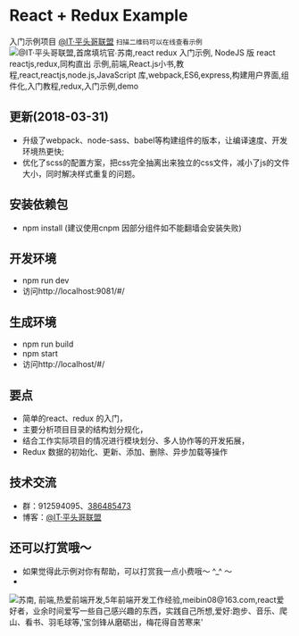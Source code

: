 # React + Redux Example  
 入门示例项目  [@IT·平头哥联盟](https://honeybadger8.github.io/blog/ "@IT·平头哥联盟-首席填坑官∙苏南")
 `扫描二维码可以在线查看示例`  
![@IT·平头哥联盟,首席填坑官∙苏南,react redux 入门示例, NodeJS 版 react reactjs,redux,同构直出 示例,前端,React.js小书,教程,react,reactjs,node.js,JavaScript 库,webpack,ES6,express,构建用户界面,组件化,入门教程,redux,入门示例,demo](https://meibin08.github.io/react-redux/demo.png)

## 更新(2018-03-31)
- 升级了webpack、node-sass、babel等构建组件的版本，让编译速度、开发环境热更快;
- 优化了scss的配置方案，把css完全抽离出来独立的css文件，减小了js的文件大小，同时解决样式重复的问题。

## 安装依赖包 
- npm install (建议使用cnpm 因部分组件如不能翻墙会安装失败)

## 开发环境
- npm run dev
- 访问http://localhost:9081/#/

## 生成环境
- npm run build
- npm start
- 访问http://localhost/#/

## 要点
- 简单的react、redux 的入门，
- 主要分析项目目录的结构划分规化，
- 结合工作实际项目的情况进行模块划分、多人协作等的开发拓展，
- Redux 数据的初始化、更新、添加、删除、异步加载等操作

## 技术交流
- 群：912594095、[386485473](https://shang.qq.com/wpa/qunwpa?idkey=d44baf17512787eb0e4f268849a3239d6b9675145a606e21b9a055176bd1c0e2 "React\redux技术交流群")
- 博客：[@IT·平头哥联盟](https://honeybadger8.github.io/blog/ "@IT·平头哥联盟-首席填坑官∙苏南")

## 还可以打赏哦～ 
- 如果觉得此示例对你有帮助，可以打赏我一点小费哦～ ^_^ ～
- 
![苏南, 前端,热爱前端开发,5年前端开发工作经验,meibin08@163.com,react爱好者，业余时间爱写一些自己感兴趣的东西，实践自己所想,爱好:跑步、音乐、爬山、看书、羽毛球等,'宝剑锋从磨砺出，梅花得自苦寒来'](https://meibin08.github.io/NeteaseCloudMusic-SSR/static/reward@x1.png?20180803)
